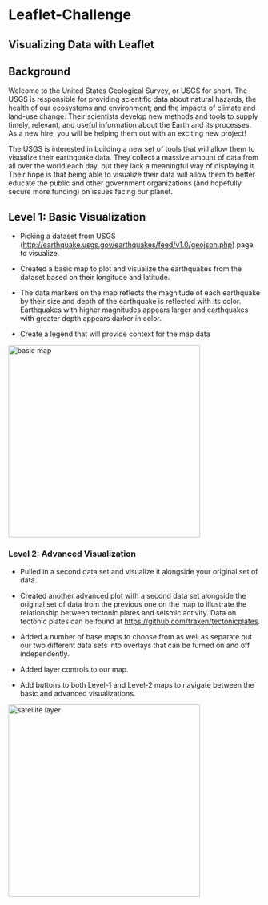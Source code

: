 # Leaflet-Challenge

## Visualizing Data with Leaflet

## Background

Welcome to the United States Geological Survey, or USGS for short. The USGS is responsible for providing scientific data about natural hazards, the health of our ecosystems and environment; and the impacts of climate and land-use change. Their scientists develop new methods and tools to supply timely, relevant, and useful information about the Earth and its processes. As a new hire, you will be helping them out with an exciting new project!

The USGS is interested in building a new set of tools that will allow them to visualize their earthquake data. They collect a massive amount of data from all over the world each day, but they lack a meaningful way of displaying it. Their hope is that being able to visualize their data will allow them to better educate the public and other government organizations (and hopefully secure more funding) on issues facing our planet.


## Level 1: Basic Visualization

* Picking a dataset from USGS (http://earthquake.usgs.gov/earthquakes/feed/v1.0/geojson.php) page to visualize. 

 * Created a basic map to plot and visualize the earthquakes from the dataset based on their longitude and latitude. 

 * The data markers on the map reflects the magnitude of each earthquake by their size and depth of the earthquake is reflected with its color. Earthquakes with higher       magnitudes appears larger and earthquakes with greater depth appears darker in color.

 * Create a legend that will provide context for the map data
 
<img width="383" alt="basic map" src="https://user-images.githubusercontent.com/81407869/134794664-b31a015e-7824-4d32-b92e-b9236246bc81.png">


### Level 2: Advanced Visualization


* Pulled in a second data set and visualize it alongside your original set of data. 

* Created another advanced plot with a second data set alongside the original set of data from the previous one on the map to illustrate the relationship between tectonic plates and seismic activity. Data on tectonic plates can be found at <https://github.com/fraxen/tectonicplates>.

* Added a number of base maps to choose from as well as separate out our two different data sets into overlays that can be turned on and off independently.

* Added layer controls to our map.

* Add buttons to both Level-1 and Level-2 maps to navigate between the basic and advanced visualizations.

<img width="383" alt="satellite layer" src="https://user-images.githubusercontent.com/81407869/134794674-9a2f8d0d-ac27-4dff-a928-6add2dcd6f09.png">

